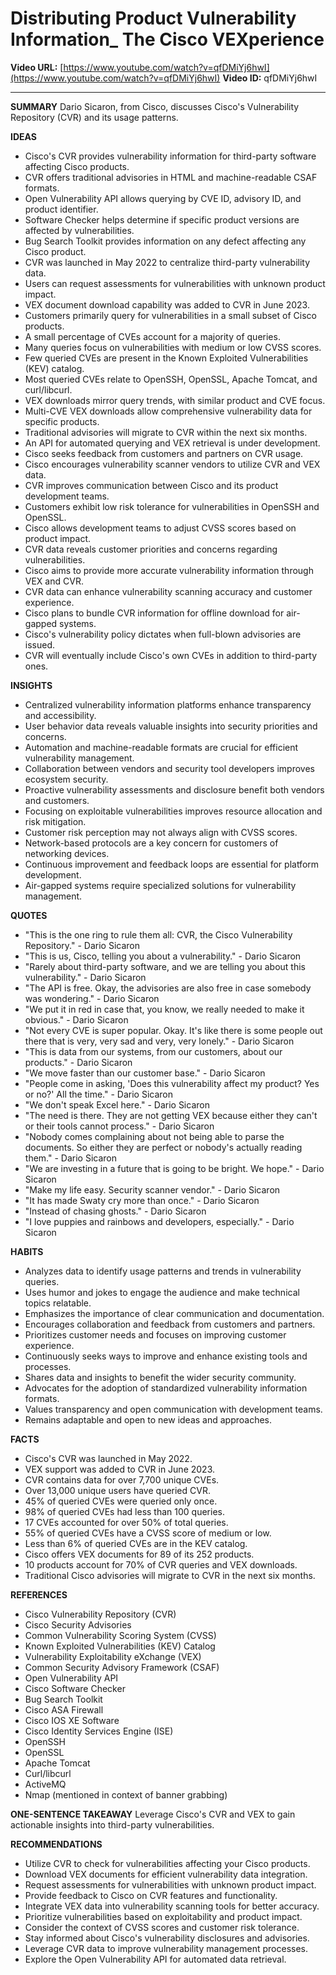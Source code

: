 # Distributing Product Vulnerability Information_ The Cisco VEXperience

**Video URL:** [https://www.youtube.com/watch?v=qfDMiYj6hwI](https://www.youtube.com/watch?v=qfDMiYj6hwI)
**Video ID:** qfDMiYj6hwI

---

**SUMMARY**
Dario Sicaron, from Cisco, discusses Cisco's Vulnerability Repository (CVR) and its usage patterns.

**IDEAS**
* Cisco's CVR provides vulnerability information for third-party software affecting Cisco products.
* CVR offers traditional advisories in HTML and machine-readable CSAF formats.
* Open Vulnerability API allows querying by CVE ID, advisory ID, and product identifier.
* Software Checker helps determine if specific product versions are affected by vulnerabilities.
* Bug Search Toolkit provides information on any defect affecting any Cisco product.
* CVR was launched in May 2022 to centralize third-party vulnerability data.
* Users can request assessments for vulnerabilities with unknown product impact.
* VEX document download capability was added to CVR in June 2023.
* Customers primarily query for vulnerabilities in a small subset of Cisco products.
* A small percentage of CVEs account for a majority of queries.
* Many queries focus on vulnerabilities with medium or low CVSS scores.
* Few queried CVEs are present in the Known Exploited Vulnerabilities (KEV) catalog.
* Most queried CVEs relate to OpenSSH, OpenSSL, Apache Tomcat, and curl/libcurl.
* VEX downloads mirror query trends, with similar product and CVE focus.
* Multi-CVE VEX downloads allow comprehensive vulnerability data for specific products.
* Traditional advisories will migrate to CVR within the next six months.
* An API for automated querying and VEX retrieval is under development.
* Cisco seeks feedback from customers and partners on CVR usage.
* Cisco encourages vulnerability scanner vendors to utilize CVR and VEX data.
* CVR improves communication between Cisco and its product development teams.
* Customers exhibit low risk tolerance for vulnerabilities in OpenSSH and OpenSSL.
* Cisco allows development teams to adjust CVSS scores based on product impact.
* CVR data reveals customer priorities and concerns regarding vulnerabilities.
* Cisco aims to provide more accurate vulnerability information through VEX and CVR.
* CVR data can enhance vulnerability scanning accuracy and customer experience.
* Cisco plans to bundle CVR information for offline download for air-gapped systems.
* Cisco's vulnerability policy dictates when full-blown advisories are issued.
* CVR will eventually include Cisco's own CVEs in addition to third-party ones.

**INSIGHTS**
* Centralized vulnerability information platforms enhance transparency and accessibility.
* User behavior data reveals valuable insights into security priorities and concerns.
* Automation and machine-readable formats are crucial for efficient vulnerability management.
* Collaboration between vendors and security tool developers improves ecosystem security.
* Proactive vulnerability assessments and disclosure benefit both vendors and customers.
* Focusing on exploitable vulnerabilities improves resource allocation and risk mitigation.
* Customer risk perception may not always align with CVSS scores.
* Network-based protocols are a key concern for customers of networking devices.
* Continuous improvement and feedback loops are essential for platform development.
* Air-gapped systems require specialized solutions for vulnerability management.

**QUOTES**
* "This is the one ring to rule them all: CVR, the Cisco Vulnerability Repository." - Dario Sicaron
* "This is us, Cisco, telling you about a vulnerability." - Dario Sicaron
* "Rarely about third-party software, and we are telling you about this vulnerability." - Dario Sicaron
* "The API is free. Okay, the advisories are also free in case somebody was wondering." - Dario Sicaron
* "We put it in red in case that, you know, we really needed to make it obvious." - Dario Sicaron
* "Not every CVE is super popular. Okay. It's like there is some people out there that is very, very sad and very, very lonely." - Dario Sicaron
* "This is data from our systems, from our customers, about our products." - Dario Sicaron
* "We move faster than our customer base." - Dario Sicaron
* "People come in asking, 'Does this vulnerability affect my product? Yes or no?' All the time." - Dario Sicaron
* "We don't speak Excel here." - Dario Sicaron
* "The need is there. They are not getting VEX because either they can't or their tools cannot process." - Dario Sicaron
* "Nobody comes complaining about not being able to parse the documents. So either they are perfect or nobody's actually reading them." - Dario Sicaron
* "We are investing in a future that is going to be bright. We hope." - Dario Sicaron
* "Make my life easy. Security scanner vendor." - Dario Sicaron
* "It has made Swaty cry more than once." - Dario Sicaron
* "Instead of chasing ghosts." - Dario Sicaron
* "I love puppies and rainbows and developers, especially." - Dario Sicaron

**HABITS**
* Analyzes data to identify usage patterns and trends in vulnerability queries.
* Uses humor and jokes to engage the audience and make technical topics relatable.
* Emphasizes the importance of clear communication and documentation.
* Encourages collaboration and feedback from customers and partners.
* Prioritizes customer needs and focuses on improving customer experience.
* Continuously seeks ways to improve and enhance existing tools and processes.
* Shares data and insights to benefit the wider security community.
* Advocates for the adoption of standardized vulnerability information formats.
* Values transparency and open communication with development teams.
* Remains adaptable and open to new ideas and approaches.

**FACTS**
* Cisco's CVR was launched in May 2022.
* VEX support was added to CVR in June 2023.
* CVR contains data for over 7,700 unique CVEs.
* Over 13,000 unique users have queried CVR.
* 45% of queried CVEs were queried only once.
* 98% of queried CVEs had less than 100 queries.
* 17 CVEs accounted for over 50% of total queries.
* 55% of queried CVEs have a CVSS score of medium or low.
* Less than 6% of queried CVEs are in the KEV catalog.
* Cisco offers VEX documents for 89 of its 252 products.
* 10 products account for 70% of CVR queries and VEX downloads.
* Traditional Cisco advisories will migrate to CVR in the next six months.

**REFERENCES**
* Cisco Vulnerability Repository (CVR)
* Cisco Security Advisories
* Common Vulnerability Scoring System (CVSS)
* Known Exploited Vulnerabilities (KEV) Catalog
* Vulnerability Exploitability eXchange (VEX)
* Common Security Advisory Framework (CSAF)
* Open Vulnerability API
* Cisco Software Checker
* Bug Search Toolkit
* Cisco ASA Firewall
* Cisco IOS XE Software
* Cisco Identity Services Engine (ISE)
* OpenSSH
* OpenSSL
* Apache Tomcat
* Curl/libcurl
* ActiveMQ
* Nmap (mentioned in context of banner grabbing)

**ONE-SENTENCE TAKEAWAY**
Leverage Cisco's CVR and VEX to gain actionable insights into third-party vulnerabilities.

**RECOMMENDATIONS**
* Utilize CVR to check for vulnerabilities affecting your Cisco products.
* Download VEX documents for efficient vulnerability data integration.
* Request assessments for vulnerabilities with unknown product impact.
* Provide feedback to Cisco on CVR features and functionality.
* Integrate VEX data into vulnerability scanning tools for better accuracy.
* Prioritize vulnerabilities based on exploitability and product impact.
* Consider the context of CVSS scores and customer risk tolerance.
* Stay informed about Cisco's vulnerability disclosures and advisories.
* Leverage CVR data to improve vulnerability management processes.
* Explore the Open Vulnerability API for automated data retrieval.
